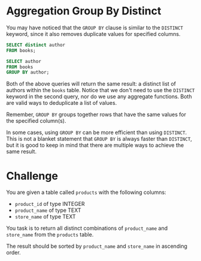 # Aggregation Group By Distinct

You may have noticed that the `GROUP BY` clause is similar to the `DISTINCT` keyword, since it also removes duplicate values for specified columns.

```sql
SELECT distinct author
FROM books;

SELECT author
FROM books
GROUP BY author;
```

Both of the above queries will return the same result: a distinct list of authors within the `books` table. Notice that we don't need to use the `DISTINCT` keyword in the second query, nor do we use any aggregate functions. Both are valid ways to deduplicate a list of values.

Remember, `GROUP BY` groups together rows that have the same values for the specified column(s).

In some cases, using `GROUP BY` can be more efficient than using `DISTINCT`. This is not a blanket statement that `GROUP BY` is always faster than `DISTINCT`, but it is good to keep in mind that there are multiple ways to achieve the same result.

# Challenge

You are given a table called `products` with the following columns:

- `product_id` of type INTEGER
- `product_name` of type TEXT
- `store_name` of type TEXT

You task is to return all distinct combinations of `product_name` and `store_name` from the `products` table.

The result should be sorted by `product_name` and `store_name` in ascending order.
